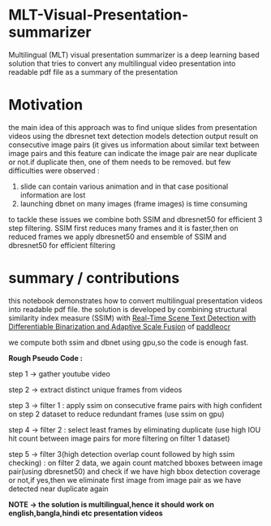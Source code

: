 # MLT-Visual-Presentation-summarizer
Multilingual (MLT) visual presentation summarizer is a deep learning based solution that tries to convert any multilingual video presentation into readable pdf file as a summary of the presentation 


# Motivation

the main idea of this approach was to  find unique slides from presentation videos using the dbresnet text detection models detection output result on consecutive image pairs (it gives us information about similar text between image pairs and this feature can indicate the image pair are near duplicate or not.if duplicate then, one of them needs to be removed. but few difficulties were observed :

1. slide can contain various animation and in that case positional information are lost
2. launching dbnet on many images (frame images) is time consuming

to tackle these issues we combine both SSIM and dbresnet50 for efficient 3 step filtering. SSIM first reduces many frames and it is faster,then on reduced frames we apply dbresnet50 and ensemble of SSIM and dbresnet50 for efficient filtering


# summary / contributions

this notebook demonstrates how to convert multilingual presentation videos into readable pdf file. the solution is developed by combining structural similarity index measure (SSIM) with [Real-Time Scene Text Detection with Differentiable Binarization and Adaptive Scale Fusion](https://arxiv.org/abs/2202.10304) of [paddleocr](https://github.com/PaddlePaddle/PaddleOCR)

we compute both ssim and dbnet using gpu,so the code is enough fast.



**Rough Pseudo Code :**

step 1 -> gather youtube video

step 2 -> extract distinct unique frames from videos

step 3 -> filter 1 : apply ssim on consecutive frame pairs with high confident on step 2 dataset to reduce redundant frames (use ssim on gpu)

step 4 -> filter 2 : select least frames by eliminating duplicate (use high IOU hit count between  image pairs for more filtering on filter 1 dataset)

step 5 -> filter 3(high detection overlap count followed by high ssim checking) : on filter 2 data, we again count matched bboxes between image pair(using dbresnet50) and check if we have high bbox detection coverage or not,if yes,then we eliminate first image from image pair as we have detected near duplicate again

**NOTE ->  the solution is multilingual,hence it should work on english,bangla,hindi etc presentation videos**
